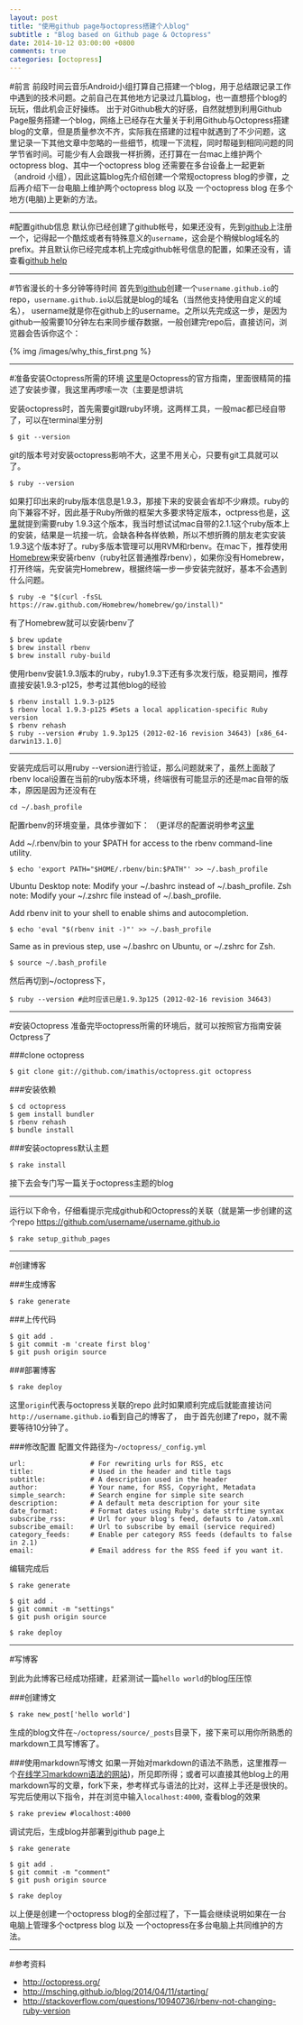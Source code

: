 ```yaml
---
layout: post
title: "使用github page与octopress搭建个人blog"
subtitle : "Blog based on Github page & Octopress"
date: 2014-10-12 03:00:00 +0800
comments: true
categories: [octopress]
---
```


#前言
前段时间云音乐Android小组打算自己搭建一个blog，用于总结跟记录工作中遇到的技术问题。之前自己在其他地方记录过几篇blog，也一直想搭个blog的玩玩，借此机会正好操练。
出于对Github极大的好感，自然就想到利用Github Page服务搭建一个blog，网络上已经存在大量关于利用Github与Octopress搭建blog的文章，但是质量参次不齐，实际我在搭建的过程中就遇到了不少问题，这里记录一下其他文章中忽略的一些细节，梳理一下流程，同时帮碰到相同问题的同学节省时间。可能少有人会跟我一样折腾，还打算在一台mac上维护两个octopress blog、其中一个octopress blog 还需要在多台设备上一起更新（android 小组），因此这篇blog先介绍创建一个常规octopress blog的步骤，之后再介绍下一台电脑上维护两个octopress blog 以及 一个octopress blog 在多个地方(电脑)上更新的方法。

---------

#配置github信息
默认你已经创建了github帐号，如果还没有，先到[github](https://github.com/)上注册一个，记得起一个酷炫或者有特殊意义的`username`，这会是个稍候blog域名的prefix。并且默认你已经完成本机上完成github帐号信息的配置，如果还没有，请查看[github help](https://help.github.com/articles/set-up-git/)

---------


#节省漫长的十多分钟等待时间
首先到[github](https://github.com/new)创建一个`username.github.io`的repo，`username.github.io`以后就是blog的域名（当然他支持使用自定义的域名）， username就是你在github上的username。之所以先完成这一步，是因为github一般需要10分钟左右来同步缓存数据，一般创建完repo后，直接访问，浏览器会告诉你这个：

{% img /images/why_this_first.png %} 

---------


#准备安装Octopress所需的环境
[这里](http://octopress.org/docs/setup/)是Octopress的官方指南，里面很精简的描述了安装步骤，我这里再啰嗦一次（主要是想讲坑

安装octopress时，首先需要git跟ruby环境，这两样工具，一般mac都已经自带了，可以在terminal里分别

```
$ git --version
```
git的版本号对安装octopress影响不大，这里不用关心，只要有git工具就可以了。

```
$ ruby --version
```
如果打印出来的ruby版本信息是1.9.3，那接下来的安装会省却不少麻烦。ruby的向下兼容不好，因此基于Ruby所做的框架大多要求特定版本，octpress也是，[这里](http://octopress.org/docs/setup/)就提到需要ruby 1.9.3这个版本，我当时想试试mac自带的2.1.1这个ruby版本上的安装，结果是一坑接一坑，会缺各种各样依赖，所以不想折腾的朋友老实安装1.9.3这个版本好了。ruby多版本管理可以用RVM和rbenv。在mac下，推荐使用[Homebrew](http://brew.sh/)来安装rbenv（ruby社区普通推荐rbenv），如果你没有Homebrew，打开终端，先安装完Homebrew，根据终端一步一步安装完就好，基本不会遇到什么问题。

```
$ ruby -e "$(curl -fsSL https://raw.github.com/Homebrew/homebrew/go/install)"
```

有了Homebrew就可以安装rbenv了

```
$ brew update 
$ brew install rbenv
$ brew install ruby-build
```
使用rbenv安装1.9.3版本的ruby，ruby1.9.3下还有多次发行版，稳妥期间，推荐直接安装1.9.3-p125，参考过其他blog的经验

```
$ rbenv install 1.9.3-p125
$ rbenv local 1.9.3-p125 #Sets a local application-specific Ruby version
$ rbenv rehash
$ ruby --version #ruby 1.9.3p125 (2012-02-16 revision 34643) [x86_64-darwin13.1.0]
```
---------

安装完成后可以用ruby --version进行验证，那么问题就来了，虽然上面敲了rbenv local设置在当前的ruby版本环境，终端很有可能显示的还是mac自带的版本，原因是因为还没有在
```
cd ~/.bash_profile
```
配置rbenv的环境变量，具体步骤如下： （更详尽的配置说明参考[这里](https://github.com/sstephenson/rbenv)

Add ~/.rbenv/bin to your $PATH for access to the rbenv command-line utility.

```
$ echo 'export PATH="$HOME/.rbenv/bin:$PATH"' >> ~/.bash_profile
```
Ubuntu Desktop note: Modify your ~/.bashrc instead of ~/.bash_profile.
Zsh note: Modify your ~/.zshrc file instead of ~/.bash_profile.

Add rbenv init to your shell to enable shims and autocompletion.

```
$ echo 'eval "$(rbenv init -)"' >> ~/.bash_profile
```
Same as in previous step, use ~/.bashrc on Ubuntu, or ~/.zshrc for Zsh.
```
$ source ~/.bash_profile
```

然后再切到~/octopress下，
```
$ ruby --version #此时应该已是1.9.3p125 (2012-02-16 revision 34643)
```
---------

#安装Octopress
准备完毕octopress所需的环境后，就可以按照官方指南安装Octpress了

###clone octopress

```
$ git clone git://github.com/imathis/octopress.git octopress
```

###安装依赖

```
$ cd octopress
$ gem install bundler
$ rbenv rehash
$ bundle install
```

###安装octopress默认主题

```
$ rake install
```

接下去会专门写一篇关于octopress主题的blog

---------

运行以下命令，仔细看提示完成github和Octopress的关联（就是第一步创建的这个repo https://github.com/username/username.github.io

```
$ rake setup_github_pages
```
---------


#创建博客

###生成博客

```
$ rake generate 
```

###上传代码

```
$ git add .
$ git commit -m 'create first blog'
$ git push origin source
```

###部署博客

```
$ rake deploy
```

这里`origin`代表与octopress关联的repo
此时如果顺利完成后就能直接访问`http://username.github.io`看到自己的博客了， 由于首先创建了repo，就不需要等待10分钟了。

###修改配置
配置文件路径为`~/octopress/_config.yml`

```
url:                # For rewriting urls for RSS, etc
title:              # Used in the header and title tags
subtitle:           # A description used in the header
author:             # Your name, for RSS, Copyright, Metadata
simple_search:      # Search engine for simple site search
description:        # A default meta description for your site
date_format:        # Format dates using Ruby's date strftime syntax
subscribe_rss:      # Url for your blog's feed, defauts to /atom.xml
subscribe_email:    # Url to subscribe by email (service required)
category_feeds:     # Enable per category RSS feeds (defaults to false in 2.1)
email:              # Email address for the RSS feed if you want it.
```

编辑完成后

```
$ rake generate

$ git add .
$ git commit -m "settings" 
$ git push origin source

$ rake deploy
```

---------

#写博客

到此为此博客已经成功搭建，赶紧测试一篇`hello world`的blog压压惊

###创建博文

```
$ rake new_post['hello world']
```

生成的blog文件在`~/octopress/source/_posts`目录下，接下来可以用你所熟悉的markdown工具写博客了。

###使用markdown写博文
如果一开始对markdown的语法不熟悉，这里推荐一个[在线学习markdown语法的网站](http://dillinger.io/))，所见即所得；或者可以直接其他blog上的用markdown写的文章，fork下来，参考样式与语法的比对，这样上手还是很快的。
写完后使用以下指令，并在浏览中输入`localhost:4000`, 查看blog的效果

```
$ rake preview #localhost:4000
```

调试完后，生成blog并部署到github page上


```
$ rake generate

$ git add .
$ git commit -m "comment" 
$ git push origin source

$ rake deploy
```

以上便是创建一个octopress blog的全部过程了，下一篇会继续说明如果在一台电脑上管理多个octpress blog 以及 一个octopress在多台电脑上共同维护的方法。

---------

#参考资料

* http://octopress.org/
* http://msching.github.io/blog/2014/04/11/starting/
* http://stackoverflow.com/questions/10940736/rbenv-not-changing-ruby-version
